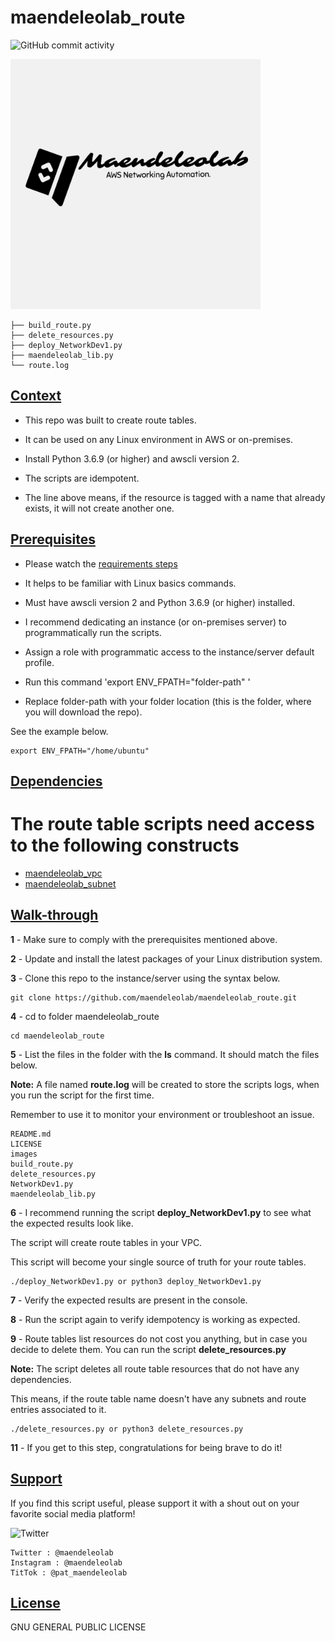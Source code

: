 # maendeleolab_route
![GitHub commit activity](https://img.shields.io/github/last-commit/maendeleolab/maendeleolab_route)

<img src="/images/banner.png" width=400>

```
├── build_route.py
├── delete_resources.py
├── deploy_NetworkDev1.py
├── maendeleolab_lib.py
└── route.log
```

## [Context](#Context)

- This repo was built to create route tables. 

- It can be used on any Linux environment in AWS or on-premises. 

- Install Python 3.6.9 (or higher) and awscli version 2.

- The scripts are idempotent.

- The line above means, if the resource is tagged with a name that already exists, it will not create another one.

## [Prerequisites](#Prerequisites)

- Please watch the [requirements steps](https://www.youtube.com/watch?v=gMM-d1uZ0Ks&t=12s)

- It helps to be familiar with Linux basics commands.

- Must have awscli version 2 and Python 3.6.9 (or higher) installed.

- I recommend dedicating an instance (or on-premises server) to programmatically run the scripts.  

- Assign a role with programmatic access to the instance/server default profile.

- Run this command 'export ENV_FPATH="folder-path" ' 

- Replace folder-path with your folder location (this is the folder, where you will download the repo). 

See the example below.

```
export ENV_FPATH="/home/ubuntu"
```

## [Dependencies](#Dependencies)
# The route table scripts need access to the following constructs
- [maendeleolab_vpc](https://github.com/maendeleolab/maendeleolab_vpc) 
- [maendeleolab_subnet](https://github.com/maendeleolab/maendeleolab_subnet)

## [Walk-through](#Walk-through)

**1**  - Make sure to comply with the prerequisites mentioned above.

**2**  - Update and install the latest packages of your Linux distribution system.

**3**  - Clone this repo to the instance/server using the syntax below.

```
git clone https://github.com/maendeleolab/maendeleolab_route.git
```

**4**  - cd to folder maendeleolab_route

```
cd maendeleolab_route
```

**5**  - List the files in the folder with the **ls** command. It should match the files below.

**Note:** A file named **route.log** will be created to store the scripts logs, when you run the script for the first time.

Remember to use it to monitor your environment or troubleshoot an issue.

```
README.md
LICENSE
images
build_route.py
delete_resources.py
NetworkDev1.py
maendeleolab_lib.py
```

**6**  - I recommend running the script **deploy_NetworkDev1.py** to see what the expected results look like.

The script will create route tables in your VPC.

This script will become your single source of truth for your route tables. 

```
./deploy_NetworkDev1.py or python3 deploy_NetworkDev1.py
```

**7**  - Verify the expected results are present in the console. 

**8**  - Run the script again to verify idempotency is working as expected. 

**9**  - Route tables list resources do not cost you anything, but in case you decide to delete them. You can run the script **delete_resources.py**
	
**Note:** The script deletes all route table resources that do not have any dependencies. 
	
This means, if the route table name doesn't have any subnets and route entries associated to it. 

```
./delete_resources.py or python3 delete_resources.py
```

**11** - If you get to this step, congratulations for being brave to do it! 

## [Support](#Support)
If you find this script useful, please support it with a shout out on your favorite social media platform!

![Twitter](https://img.shields.io/twitter/follow/maendeleolab?style=social)
```
Twitter : @maendeleolab
Instagram : @maendeleolab
TitTok : @pat_maendeleolab
```
## [License](#License)
GNU GENERAL PUBLIC LICENSE


